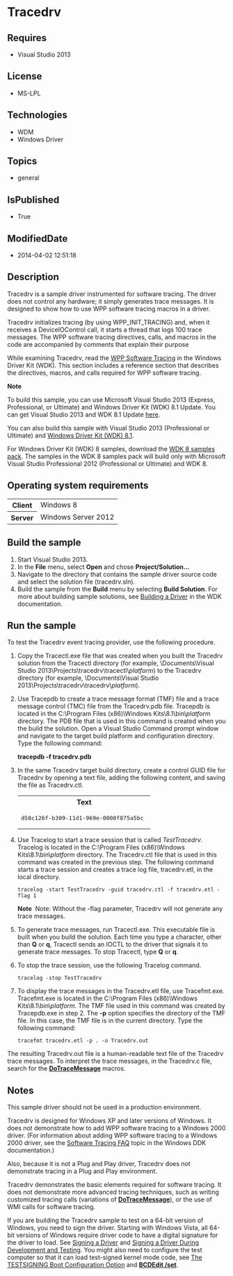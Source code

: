 # Tracedrv
## Requires
* Visual Studio 2013
## License
* MS-LPL
## Technologies
* WDM
* Windows Driver
## Topics
* general
## IsPublished
* True
## ModifiedDate
* 2014-04-02 12:51:18
## Description

<div id="mainSection">
<p>Tracedrv is a sample driver instrumented for software tracing. The driver does not control any hardware; it simply generates trace messages. It is designed to show how to use WPP software tracing macros in a driver.
</p>
<p>Tracedrv initializes tracing (by using WPP_INIT_TRACING) and, when it receives a DeviceIOControl call, it starts a thread that logs 100 trace messages. The WPP software tracing directives, calls, and macros in the code are accompanied by comments that explain
 their purpose</p>
<p>While examining Tracedrv, read the <a href="http://msdn.microsoft.com/en-us/library/windows/hardware/ff556204">
WPP Software Tracing</a> in the Windows Driver Kit (WDK). This section includes a reference section that describes the directives, macros, and calls required for WPP software tracing.
</p>
<p class="note"><b>Note</b>&nbsp;&nbsp;</p>
<p class="note">To build this sample, you can use Microsoft Visual Studio&nbsp;2013 (Express, Professional, or Ultimate) and Windows Driver Kit (WDK)&nbsp;8.1 Update. You can get Visual Studio&nbsp;2013 and WDK&nbsp;8.1 Update
<a href="http://go.microsoft.com/fwlink/p/?LInkID=239721">here</a>.</p>
<p class="note">You can also build this sample with Visual Studio&nbsp;2013 (Professional or Ultimate) and
<a href="http://go.microsoft.com/fwlink/p/?LInkID=391348">Windows Driver Kit (WDK)&nbsp;8.1</a>.</p>
<p class="note">For Windows Driver Kit (WDK)&nbsp;8 samples, download the <a href=" http://go.microsoft.com/fwlink/?LinkId=317090">
WDK&nbsp;8 samples pack</a>. The samples in the WDK&nbsp;8 samples pack will build only with Microsoft Visual Studio Professional&nbsp;2012 (Professional or Ultimate) and WDK&nbsp;8.</p>
<p></p>
<h2>Operating system requirements</h2>
<table>
<tbody>
<tr>
<th>Client</th>
<td><dt>Windows&nbsp;8 </dt></td>
</tr>
<tr>
<th>Server</th>
<td><dt>Windows Server&nbsp;2012 </dt></td>
</tr>
</tbody>
</table>
<h2>Build the sample</h2>
<ol>
<li>Start Visual Studio&nbsp;2013. </li><li>In the <b>File</b> menu, select <b>Open</b> and chose <b>Project/Solution...</b>
</li><li>Navigate to the directory that contains the sample driver source code and select the solution file (tracedrv.sln).
</li><li>Build the sample from the <b>Build</b> menu by selecting <b>Build Solution</b>. For more about building sample solutions, see
<a href="http://msdn.microsoft.com/en-us/library/windows/hardware/">Building a Driver</a> in the WDK documentation.
</li></ol>
<h2>Run the sample</h2>
<p>To test the Tracedrv event tracing provider, use the following procedure.</p>
<ol>
<li>Copy the Tracectl.exe file that was created when you built the Tracedrv solution from the Tracectl directory (for example, \Documents\Visual Studio 2013\Projects\tracedrv\tracectl\<i>platform</i>) to the Tracedrv directory (for example, \Documents\Visual
 Studio 2013\Projects\tracedrv\tracedrv\<i>platform</i>). </li><li>
<p>Use Tracepdb to create a trace message format (TMF) file and a trace message control (TMC) file from the Tracedrv.pdb file. Tracepdb is located in the C:\Program Files (x86)\Windows Kits\8.1\bin\<i>platform</i> directory. The PDB file that is used in this
 command is created when you the build the solution. Open a Visual Studio Command prompt window and navigate to the target build platform and configuration directory. Type the following command:
</p>
<p><b>tracepdb -f tracedrv.pdb</b> </p>
</li><li>
<p>In the same Tracedrv target build directory, create a control GUID file for Tracedrv by opening a text file, adding the following content, and saving the file as Tracedrv.ctl.
</p>
<div class="code"><span>
<table>
<tbody>
<tr>
<th>Text</th>
</tr>
<tr>
<td>
<pre>d58c126f-b309-11d1-969e-0000f875a5bc 
</pre>
</td>
</tr>
</tbody>
</table>
</span></div>
</li><li>
<p>Use Tracelog to start a trace session that is called <i>TestTracedrv</i>. Tracelog is located in the C:\Program Files (x86)\Windows Kits\8.1\bin\<i>platform</i> directory. The Tracedrv.ctl file that is used in this command was created in the previous step.
 The following command starts a trace session and creates a trace log file, tracedrv.etl, in the local directory.</p>
<pre class="syntax"><code>tracelog -start TestTracedrv -guid tracedrv.ctl -f tracedrv.etl -flag 1</code></pre>
<p class="note"><b>Note</b>&nbsp;&nbsp;Note: Without the -flag parameter, Tracedrv will not generate any trace messages.</p>
</li><li>To generate trace messages, run Tracectl.exe. This executable file is built when you build the solution. Each time you type a character, other than
<b>Q</b> or <b>q</b>, Tracectl sends an IOCTL to the driver that signals it to generate trace messages. To stop Tracectl, type
<b>Q</b> or <b>q</b>. </li><li>
<p>To stop the trace session, use the following Tracelog command.</p>
<pre class="syntax"><code>tracelog -stop TestTracedrv
</code></pre>
</li><li>
<p>To display the trace messages in the Tracedrv.etl file, use Tracefmt.exe. Tracefmt.exe is located in the C:\Program Files (x86)\Windows Kits\8.1\bin\<i>platform</i>. The TMF file used in this command was created by Tracepdb.exe in step 2. The
<b>-p</b> option specifies the directory of the TMF file. In this case, the TMF file is in the current directory. Type the following command:
</p>
<pre class="syntax"><code>tracefmt tracedrv.etl -p . -o Tracedrv.out</code></pre>
</li></ol>
<p>The resulting Tracedrv.out file is a human-readable text file of the Tracedrv trace messages. To interpret the trace messages, in the Tracedrv.c file, search for the
<a href="http://msdn.microsoft.com/en-us/library/windows/hardware/ff544918"><b>DoTraceMessage</b></a> macros.</p>
<h2><a id="Notes"></a><a id="notes"></a><a id="NOTES"></a>Notes</h2>
<p>This sample driver should not be used in a production environment. </p>
<p>Tracedrv is designed for Windows XP and later versions of Windows. It does not demonstrate how to add WPP software tracing to a Windows 2000 driver. (For information about adding WPP software tracing to a Windows 2000 driver, see the
<a href="http://msdn.microsoft.com/en-us/library/windows/hardware/ff551795">Software Tracing FAQ</a> topic in the Windows DDK documentation.)</p>
<p>Also, because it is not a Plug and Play driver, Tracedrv does not demonstrate tracing in a Plug and Play environment.
</p>
<p>Tracedrv demonstrates the basic elements required for software tracing. It does not demonstrate more advanced tracing techniques, such as writing customized tracing calls (variations of
<a href="http://msdn.microsoft.com/en-us/library/windows/hardware/ff544918"><b>DoTraceMessage</b></a>), or the use of WMI calls for software tracing.
</p>
<p>If you are building the Tracedrv sample to test on a 64-bit version of Windows, you need to sign the driver. Starting with Windows Vista, all 64-bit versions of Windows require driver code to have a digital signature for the driver to load. See
<a href="http://msdn.microsoft.com/en-us/library/windows/hardware/ff554809">Signing a Driver</a> and
<a href="http://msdn.microsoft.com/en-us/library/windows/hardware/hh967733">Signing a Driver During Development and Testing</a>. You might also need to configure the test computer so that it can load test-signed kernel mode code, see
<a href="http://msdn.microsoft.com/en-us/library/windows/hardware/ff553484">The TESTSIGNING Boot Configuration Option</a> and
<a href="http://msdn.microsoft.com/en-us/library/windows/hardware/ff542202"><b>BCDEdit /set</b></a>.
</p>
</div>
